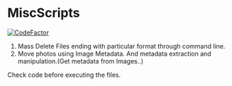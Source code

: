 # MiscScripts

[![CodeFactor](https://www.codefactor.io/repository/github/vibhavnirmal/misc-scripts/badge)](https://www.codefactor.io/repository/github/vibhavnirmal/misc-scripts)

1. Mass Delete Files ending with particular format through command line.
2. Move photos using Image Metadata. And metadata extraction and manipulation.(Get metadata from Images..)

Check code before executing the files.
